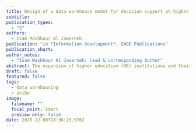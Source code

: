 ```yaml
---
title: Design of a data warehouse model for decision support at higher education A case study
subtitle: 
publication_types:
  - "2"
authors:
  - Isam Mashhour Al Jawarneh
publication: "in *Information Development*, SAGE Publications"
publication_short: 
author_notes:
  - "Isam Mashhour Al Jawarneh: lead & corresponding Author"
abstract: The expansion of higher education (HE) institutions and their increased emphasis on strategic planning have raised the demand for integrated information systems that can support strategic analysis. A data warehouse (DW) provides decision data for managers in a form that facilitates their access, using business intelligence (BI) tools to enhance their decision making process. However, available DW models and design methods do not address the HE industry’s specific needs. In this paper, we aim to fill this gap by providing a methodological framework that encompasses methods tailored to meet the needs of HE. Also, a prototype has been developed using actual student data to validate the framework. It shows the efficacy of the framework in supporting strategic analysis at universities, leading them to develop effective strategies and policies. The paper further provides guidelines for researchers on the important issues to be considered for designing efficient DWs.
draft: false
featured: false
tags:
  - data warehousing
  - unibo
image:
  filename: ""
  focal_point: Smart
  preview_only: false
date: 2015-12-08T18:36:23.976Z
---
```

